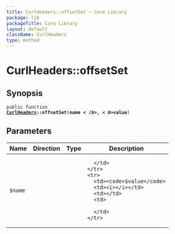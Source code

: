 ```yaml
---
title: CurlHeaders::offsetSet — Core Library
package: lib
packageTitle: Core Library
layout: default
className: CurlHeaders
type: method
---
```


# CurlHeaders::offsetSet

## Synopsis

<code>public function <b><a href="CurlHeaders">CurlHeaders</a>::offsetSet</b>(<b>$name</b>, <b>$value</b>)</code>

## Parameters

<table>
  <thead>
    <tr>
      <th>Name</th>
      <th>Direction</th>
      <th>Type</th>
      <th>Description</th>
    </tr>
  </thead>
  <tbody>
    <tr>
      <td><code>$name</code>
      <td><i></i></td>
      <td></td>
      <td>

      </td>
    </tr>
    <tr>
      <td><code>$value</code>
      <td><i></i></td>
      <td></td>
      <td>

      </td>
    </tr>
  </tbody>
</table>

